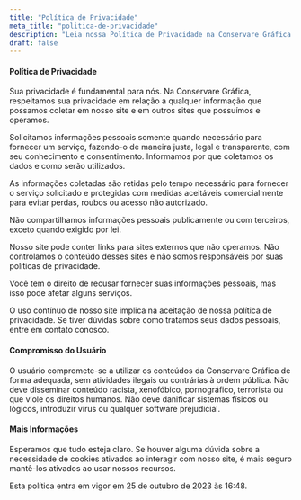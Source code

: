 ```yaml
---
title: "Política de Privacidade"
meta_title: "politica-de-privacidade"
description: "Leia nossa Política de Privacidade na Conservare Gráfica. Comprometemo-nos a proteger suas informações. Saiba como usamos e protegemos seus dados enquanto você explora nossos serviços."
draft: false
---
```


#### Política de Privacidade

Sua privacidade é fundamental para nós. Na Conservare Gráfica, respeitamos sua privacidade em relação a qualquer informação que possamos coletar em nosso site e em outros sites que possuímos e operamos.

Solicitamos informações pessoais somente quando necessário para fornecer um serviço, fazendo-o de maneira justa, legal e transparente, com seu conhecimento e consentimento. Informamos por que coletamos os dados e como serão utilizados.

As informações coletadas são retidas pelo tempo necessário para fornecer o serviço solicitado e protegidas com medidas aceitáveis comercialmente para evitar perdas, roubos ou acesso não autorizado.

Não compartilhamos informações pessoais publicamente ou com terceiros, exceto quando exigido por lei.

Nosso site pode conter links para sites externos que não operamos. Não controlamos o conteúdo desses sites e não somos responsáveis por suas políticas de privacidade.

Você tem o direito de recusar fornecer suas informações pessoais, mas isso pode afetar alguns serviços.

O uso contínuo de nosso site implica na aceitação de nossa política de privacidade. Se tiver dúvidas sobre como tratamos seus dados pessoais, entre em contato conosco.

#### Compromisso do Usuário

O usuário compromete-se a utilizar os conteúdos da Conservare Gráfica de forma adequada, sem atividades ilegais ou contrárias à ordem pública. Não deve disseminar conteúdo racista, xenofóbico, pornográfico, terrorista ou que viole os direitos humanos. Não deve danificar sistemas físicos ou lógicos, introduzir vírus ou qualquer software prejudicial.

#### Mais Informações

Esperamos que tudo esteja claro. Se houver alguma dúvida sobre a necessidade de cookies ativados ao interagir com nosso site, é mais seguro mantê-los ativados ao usar nossos recursos.

Esta política entra em vigor em 25 de outubro de 2023 às 16:48.
